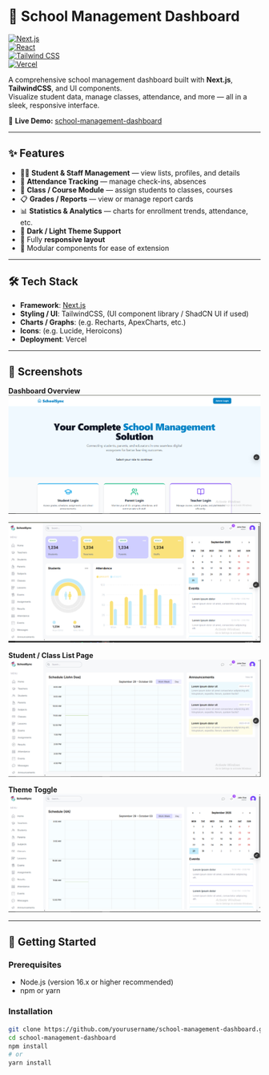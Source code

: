 # 🏫 School Management Dashboard

[![Next.js](https://img.shields.io/badge/Next.js-13-black?logo=next.js)](https://nextjs.org/)  
[![React](https://img.shields.io/badge/React-18-61dafb?logo=react&logoColor=61dafb)](https://react.dev/)  
[![Tailwind CSS](https://img.shields.io/badge/TailwindCSS-3-38bdf8?logo=tailwind-css&logoColor=38bdf8)](https://tailwindcss.com/)  
[![Vercel](https://img.shields.io/badge/Deployed%20on-Vercel-black?logo=vercel)](https://vercel.com/)

A comprehensive school management dashboard built with **Next.js**, **TailwindCSS**, and UI components.  
Visualize student data, manage classes, attendance, and more — all in a sleek, responsive interface.

🔗 **Live Demo:** [school-management-dashboard](https://school-management-dahboard-7n9m-8j52hzftt.vercel.app/)

---

## ✨ Features

- 🧑‍🎓 **Student & Staff Management** — view lists, profiles, and details
- 📅 **Attendance Tracking** — manage check-ins, absences
- 🏫 **Class / Course Module** — assign students to classes, courses
- 📋 **Grades / Reports** — view or manage report cards
- 📊 **Statistics & Analytics** — charts for enrollment trends, attendance, etc.
- 🌙 **Dark / Light Theme Support**
- 📱 Fully **responsive layout**
- 🔧 Modular components for ease of extension

---

## 🛠 Tech Stack

- **Framework**: [Next.js](https://nextjs.org/)
- **Styling / UI**: TailwindCSS, (UI component library / ShadCN UI if used)
- **Charts / Graphs**: (e.g. Recharts, ApexCharts, etc.)
- **Icons**: (e.g. Lucide, Heroicons)
- **Deployment**: Vercel

---

## 📸 Screenshots

**Dashboard Overview**  
![Landing Page](./Images//school_landing.PNG)

![Admin Dashboard Overview](./Images/school_admin.PNG)

**Student / Class List Page**  
![Student Dashboard Landing Page](./Images/school_student.PNG)

**Theme Toggle**  
![Dark Mode](./Images/school_parent.PNG)

---

## 🚀 Getting Started

### Prerequisites

- Node.js (version 16.x or higher recommended)
- npm or yarn

### Installation

```bash
git clone https://github.com/yourusername/school-management-dashboard.git
cd school-management-dashboard
npm install
# or
yarn install
```
